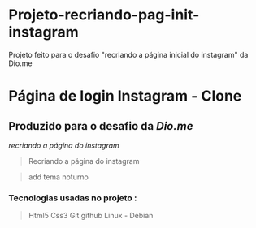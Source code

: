 # Projeto-recriando-pag-init-instagram
Projeto feito para o desafio "recriando a página inicial do instagram" da Dio.me
# Página de login Instagram - Clone



## Produzido para o desafio da *Dio.me*

_recriando a página do instagram_
> Recriando a página do instagram

> add tema noturno

### Tecnologias usadas no projeto : 

> Html5
> Css3
> Git
> github
> Linux - Debian
